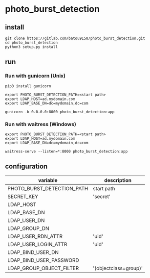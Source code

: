 # photo_burst_detection

## install

```shell
git clone https://gitlab.com/batou9150/photo_burst_detection.git
cd photo_burst_detection
python3 setup.py install
```

## run

### Run with gunicorn (Unix)

```shell
pip3 install gunicorn

export PHOTO_BURST_DETECTION_PATH=<start path>
export LDAP_HOST=ad.mydomain.com
export LDAP_BASE_DN=dc=mydomain,dc=com

gunicorn -b 0.0.0.0:8000 photo_burst_detection:app
```

### Run with waitress (Windows)

```shell
export PHOTO_BURST_DETECTION_PATH=<start path>
export LDAP_HOST=ad.mydomain.com
export LDAP_BASE_DN=dc=mydomain,dc=com

waitress-serve --listen=*:8000 photo_burst_detection:app
```

## configuration

| variable                   | description           |
|----------------------------|-----------------------|
| PHOTO_BURST_DETECTION_PATH | start path            |
| SECRET_KEY                 | 'secret'              |
| LDAP_HOST                  |                       |
| LDAP_BASE_DN               |                       |
| LDAP_USER_DN               |                       |
| LDAP_GROUP_DN              |                       |
| LDAP_USER_RDN_ATTR         | 'uid'                 |
| LDAP_USER_LOGIN_ATTR       | 'uid'                 |
| LDAP_BIND_USER_DN          |                       |
| LDAP_BIND_USER_PASSWORD    |                       |
| LDAP_GROUP_OBJECT_FILTER   | '(objectclass=group)' |
